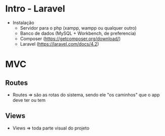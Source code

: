 # Intro - Laravel

+ Instalação
	- Servidor para o php (xampp, wampp ou qualquer outro)
	- Banco de dados (MySQL + Workbench, de preferencia)
	- Composer (https://getcomposer.org/download/)
	- Laravel (https://laravel.com/docs/4.2)

# MVC 

## Routes 

+ Routes => são as rotas do sistema, sendo ele "os caminhos" que o app deve ter ou tem

## Views 

+ Views => toda parte visual do projeto